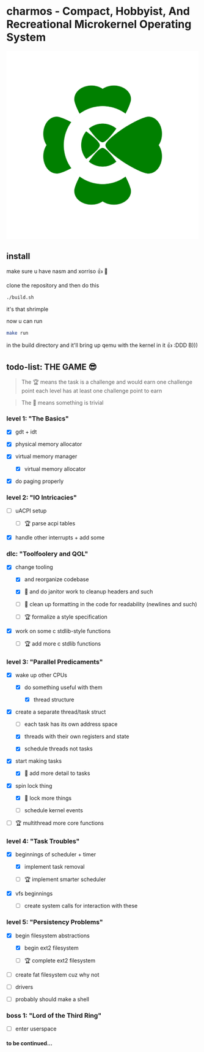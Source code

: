 # charmos - Compact, Hobbyist, And Recreational Microkernel Operating System

![image](https://github.com/BlueGummi/charmos/blob/main/charmos.png)

## install

make sure u have nasm and xorriso :thumbsup: :zany_face:

clone the repository and then do this

```bash
./build.sh

```

it's that shrimple

now u can run 

```bash
make run
```

in the build directory and it'll bring up qemu with the kernel in it :thumbsup: :DDD B)))



## todo-list: THE GAME :sunglasses:

> The :trophy: means the task is a challenge and would earn one challenge point
each level has at least one challenge point to earn

> The :broom: means something is trivial

### level 1: "The Basics" 

- [x] gdt + idt 

- [x] physical memory allocator 

- [x] virtual memory manager 

    - [x] virtual memory allocator 

- [x] do paging properly 

### level 2: "IO Intricacies" 

- [ ] uACPI setup 

    - [ ] :trophy: parse acpi tables 

- [x] handle other interrupts + add some 

### dlc: "Toolfoolery and QOL" 

- [x] change tooling 

    - [x] and reorganize codebase 

    - [x] :broom: and do janitor work to cleanup headers and such 
    
    - [ ] :broom: clean up formatting in the code for readability (newlines and such)

    - [ ] :trophy: formalize a style specification 

- [x] work on some c stdlib-style functions 

    - [ ] :trophy: add more c stdlib functions 

### level 3: "Parallel Predicaments" 

- [x] wake up other CPUs 

    - [x] do something useful with them 

        - [x] thread structure

- [x] create a separate thread/task struct

    - [ ] each task has its own address space

    - [x] threads with their own registers and state

    - [x] schedule threads not tasks

- [x] start making tasks 

    - [x] :broom: add more detail to tasks 

- [x] spin lock thing 

    - [x] :broom: lock more things 

    - [ ] schedule kernel events

- [ ] :trophy: multithread more core functions 

### level 4: "Task Troubles" 

- [x] beginnings of scheduler + timer 

    - [x] implement task removal
    
    - [ ] :trophy: implement smarter scheduler 

- [x] vfs beginnings

    - [ ] create system calls for interaction with these

### level 5: "Persistency Problems" 

- [x] begin filesystem abstractions

    - [x] begin ext2 filesystem

    - [ ] :trophy: complete ext2 filesystem

- [ ] create fat filesystem cuz why not

- [ ] drivers

- [ ] probably should make a shell 

### boss 1: "Lord of the Third Ring" 

- [ ] enter userspace 

#### to be continued...
